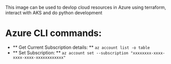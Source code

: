 This image can be used to devlop cloud resources in Azure using terraform, interact with AKS and do python development
# Azure CLI commands:
  - ** Get Current Subscription details: ** `az account list -o table`
  - ** Set Subscription: **  `az account set --subscription "xxxxxxxx-xxxx-xxxx-xxxx-xxxxxxxxxxxx"`
